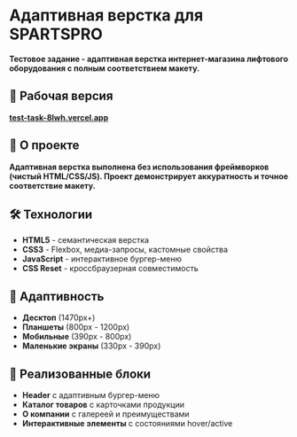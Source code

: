 # **Адаптивная верстка для SPARTSPRO**

**Тестовое задание - адаптивная верстка интернет-магазина лифтового оборудования с полным соответствием макету.**

## **📌 Рабочая версия**
**[test-task-8lwh.vercel.app](https://test-task-8lwh.vercel.app/)**

## **📄 О проекте**
**Адаптивная верстка выполнена без использования фреймворков (чистый HTML/CSS/JS). Проект демонстрирует аккуратность и точное соответствие макету.**

## **🛠 Технологии**
- **HTML5** - семантическая верстка
- **CSS3** - Flexbox, медиа-запросы, кастомные свойства
- **JavaScript** - интерактивное бургер-меню
- **CSS Reset** - кроссбраузерная совместимость

## **📱 Адаптивность**
- **Десктоп** (1470px+)
- **Планшеты** (800px - 1200px)
- **Мобильные** (390px - 800px)
- **Маленькие экраны** (330px - 390px)

## **🎯 Реализованные блоки**
- **Header** с адаптивным бургер-меню
- **Каталог товаров** с карточками продукции
- **О компании** с галереей и преимуществами
- **Интерактивные элементы** с состояниями hover/active
